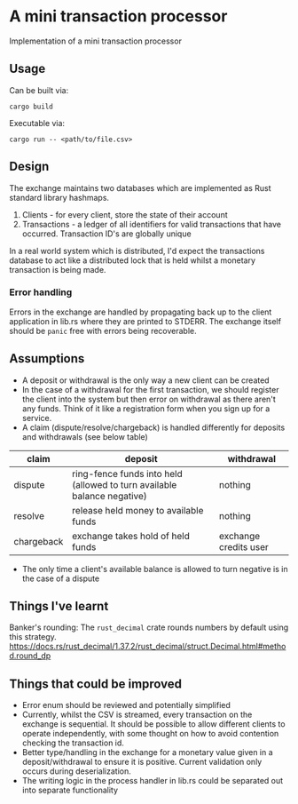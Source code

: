 # A mini transaction processor

Implementation of a mini transaction processor

## Usage

Can be built via:

```shell
cargo build
```

Executable via:

```shell
cargo run -- <path/to/file.csv>
```

## Design

The exchange maintains two databases which are implemented as Rust standard library hashmaps.

1. Clients - for every client, store the state of their account
2. Transactions - a ledger of all identifiers for valid transactions that have occurred. Transaction ID's are globally unique

In a real world system which is distributed, I'd expect the transactions database to act like a distributed lock that is held whilst a monetary transaction is being made.

### Error handling
Errors in the exchange are handled by propagating back up to the client application in lib.rs where they are printed to STDERR. The exchange itself should be `panic` free with errors being recoverable.

## Assumptions

- A deposit or withdrawal is the only way a new client can be created
- In the case of a withdrawal for the first transaction, we should register the client into the system but then error on withdrawal as there aren't any funds. Think of it like a registration form when you sign up for a service.
- A claim (dispute/resolve/chargeback) is handled differently for deposits and withdrawals (see below table)

| claim      | deposit                                                                 | withdrawal            |
| ---------- | ----------------------------------------------------------------------- | --------------------- |
| dispute    | ring-fence funds into held (allowed to turn available balance negative) | nothing               |
| resolve    | release held money to available funds                                   | nothing               |
| chargeback | exchange takes hold of held funds                                       | exchange credits user |

- The only time a client's available balance is allowed to turn negative is in the case of a dispute

## Things I've learnt

Banker's rounding: The `rust_decimal` crate rounds numbers by default using this strategy. https://docs.rs/rust_decimal/1.37.2/rust_decimal/struct.Decimal.html#method.round_dp

## Things that could be improved

- Error enum should be reviewed and potentially simplified
- Currently, whilst the CSV is streamed, every transaction on the exchange is sequential. It should be possible to allow different clients to operate independently, with some thought on how to avoid contention checking the transaction id.
- Better type/handling in the exchange for a monetary value given in a deposit/withdrawal to ensure it is positive. Current validation only occurs during deserialization.
- The writing logic in the process handler in lib.rs could be separated out into separate functionality 
